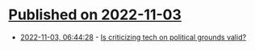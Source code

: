 # [Published on 2022-11-03](index.md)

* [2022-11-03, 06:44:28](https://lobste.rs/s/lqgn2m/is_criticizing_tech_on_political_grounds) - [Is criticizing tech on political grounds valid?](https://unixsheikh.com/articles/is-criticizing-tech-on-political-grounds-valid.html)
